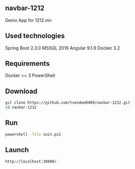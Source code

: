 ## navbar-1212
Demo App for 1212.mn

## Used technologies
Spring Boot 2.3.0
MSSQL 2019
Angular 9.1.9
Docker 3.2

## Requirements
Docker >= 3
PowerShell

## Download
```bash
git clone https://github.com/tsendee0409/navbar-1212.git
cd navbar-1212
```

## Run
```bash
powershell -file init.ps1
```

## Launch
`http://localhost:38080/`
